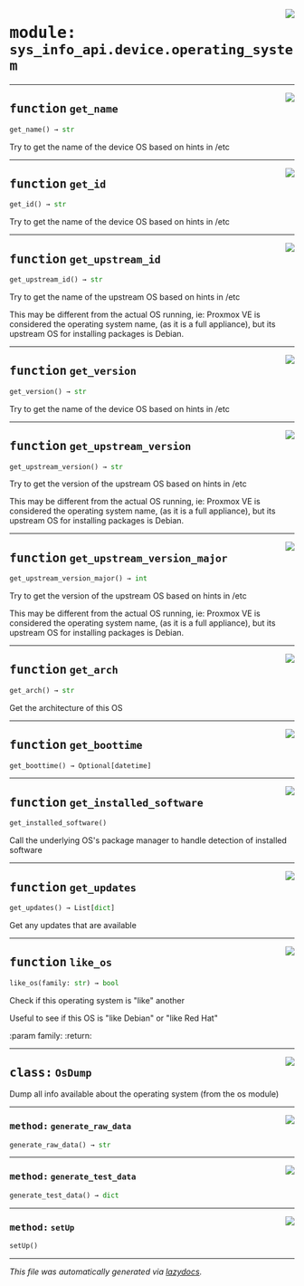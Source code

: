 <!-- markdownlint-disable -->

<a href="../src/sys_info_api/device/operating_system.py#L0"><img align="right" style="float:right;" src="https://img.shields.io/badge/-source-cccccc?style=flat-square"></a>

# <kbd>module:</kbd> `sys_info_api.device.operating_system`





---

<a href="../src/sys_info_api/device/operating_system.py#L34"><img align="right" style="float:right;" src="https://img.shields.io/badge/-source-cccccc?style=flat-square"></a>

## <kbd>function</kbd> `get_name`

```python
get_name() → str
```

Try to get the name of the device OS based on hints in /etc 


---

<a href="../src/sys_info_api/device/operating_system.py#L65"><img align="right" style="float:right;" src="https://img.shields.io/badge/-source-cccccc?style=flat-square"></a>

## <kbd>function</kbd> `get_id`

```python
get_id() → str
```

Try to get the name of the device OS based on hints in /etc 


---

<a href="../src/sys_info_api/device/operating_system.py#L96"><img align="right" style="float:right;" src="https://img.shields.io/badge/-source-cccccc?style=flat-square"></a>

## <kbd>function</kbd> `get_upstream_id`

```python
get_upstream_id() → str
```

Try to get the name of the upstream OS based on hints in /etc 

This may be different from the actual OS running, ie: Proxmox VE is considered the operating system name, (as it is a full appliance), but its upstream OS for installing packages is Debian. 


---

<a href="../src/sys_info_api/device/operating_system.py#L125"><img align="right" style="float:right;" src="https://img.shields.io/badge/-source-cccccc?style=flat-square"></a>

## <kbd>function</kbd> `get_version`

```python
get_version() → str
```

Try to get the name of the device OS based on hints in /etc 


---

<a href="../src/sys_info_api/device/operating_system.py#L149"><img align="right" style="float:right;" src="https://img.shields.io/badge/-source-cccccc?style=flat-square"></a>

## <kbd>function</kbd> `get_upstream_version`

```python
get_upstream_version() → str
```

Try to get the version of the upstream OS based on hints in /etc 

This may be different from the actual OS running, ie: Proxmox VE is considered the operating system name, (as it is a full appliance), but its upstream OS for installing packages is Debian. 


---

<a href="../src/sys_info_api/device/operating_system.py#L172"><img align="right" style="float:right;" src="https://img.shields.io/badge/-source-cccccc?style=flat-square"></a>

## <kbd>function</kbd> `get_upstream_version_major`

```python
get_upstream_version_major() → int
```

Try to get the version of the upstream OS based on hints in /etc 

This may be different from the actual OS running, ie: Proxmox VE is considered the operating system name, (as it is a full appliance), but its upstream OS for installing packages is Debian. 


---

<a href="../src/sys_info_api/device/operating_system.py#L195"><img align="right" style="float:right;" src="https://img.shields.io/badge/-source-cccccc?style=flat-square"></a>

## <kbd>function</kbd> `get_arch`

```python
get_arch() → str
```

Get the architecture of this OS 


---

<a href="../src/sys_info_api/device/operating_system.py#L203"><img align="right" style="float:right;" src="https://img.shields.io/badge/-source-cccccc?style=flat-square"></a>

## <kbd>function</kbd> `get_boottime`

```python
get_boottime() → Optional[datetime]
```






---

<a href="../src/sys_info_api/device/operating_system.py#L228"><img align="right" style="float:right;" src="https://img.shields.io/badge/-source-cccccc?style=flat-square"></a>

## <kbd>function</kbd> `get_installed_software`

```python
get_installed_software()
```

Call the underlying OS's package manager to handle detection of installed software 


---

<a href="../src/sys_info_api/device/operating_system.py#L244"><img align="right" style="float:right;" src="https://img.shields.io/badge/-source-cccccc?style=flat-square"></a>

## <kbd>function</kbd> `get_updates`

```python
get_updates() → List[dict]
```

Get any updates that are available 


---

<a href="../src/sys_info_api/device/operating_system.py#L259"><img align="right" style="float:right;" src="https://img.shields.io/badge/-source-cccccc?style=flat-square"></a>

## <kbd>function</kbd> `like_os`

```python
like_os(family: str) → bool
```

Check if this operating system is "like" another 

Useful to see if this OS is "like Debian" or "like Red Hat" 

:param family: :return: 


---

<a href="../src/sys_info_api/device/operating_system.py#L278"><img align="right" style="float:right;" src="https://img.shields.io/badge/-source-cccccc?style=flat-square"></a>

## <kbd>class:</kbd> `OsDump`
Dump all info available about the operating system (from the os module) 




---

<a href="../src/sys_info_api/device/operating_system.py#L286"><img align="right" style="float:right;" src="https://img.shields.io/badge/-source-cccccc?style=flat-square"></a>

### <kbd>method:</kbd> `generate_raw_data`

```python
generate_raw_data() → str
```





---

<a href="../src/sys_info_api/device/operating_system.py#L289"><img align="right" style="float:right;" src="https://img.shields.io/badge/-source-cccccc?style=flat-square"></a>

### <kbd>method:</kbd> `generate_test_data`

```python
generate_test_data() → dict
```





---

<a href="../src/sys_info_api/device/operating_system.py#L283"><img align="right" style="float:right;" src="https://img.shields.io/badge/-source-cccccc?style=flat-square"></a>

### <kbd>method:</kbd> `setUp`

```python
setUp()
```








---

_This file was automatically generated via [lazydocs](https://github.com/ml-tooling/lazydocs)._
